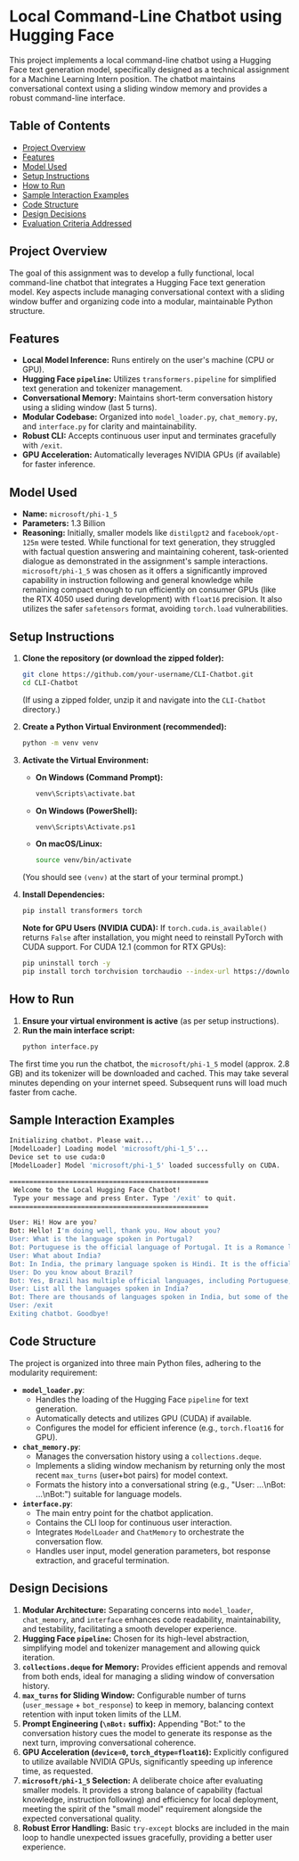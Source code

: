 # Local Command-Line Chatbot using Hugging Face

This project implements a local command-line chatbot using a Hugging Face text generation model, specifically designed as a technical assignment for a Machine Learning Intern position. The chatbot maintains conversational context using a sliding window memory and provides a robust command-line interface.

## Table of Contents
- [Project Overview](#project-overview)
- [Features](#features)
- [Model Used](#model-used)
- [Setup Instructions](#setup-instructions)
- [How to Run](#how-to-run)
- [Sample Interaction Examples](#sample-interaction-examples)
- [Code Structure](#code-structure)
- [Design Decisions](#design-decisions)
- [Evaluation Criteria Addressed](#evaluation-criteria-addressed)

## Project Overview

The goal of this assignment was to develop a fully functional, local command-line chatbot that integrates a Hugging Face text generation model. Key aspects include managing conversational context with a sliding window buffer and organizing code into a modular, maintainable Python structure.

## Features

-   **Local Model Inference:** Runs entirely on the user's machine (CPU or GPU).
-   **Hugging Face `pipeline`:** Utilizes `transformers.pipeline` for simplified text generation and tokenizer management.
-   **Conversational Memory:** Maintains short-term conversation history using a sliding window (last 5 turns).
-   **Modular Codebase:** Organized into `model_loader.py`, `chat_memory.py`, and `interface.py` for clarity and maintainability.
-   **Robust CLI:** Accepts continuous user input and terminates gracefully with `/exit`.
-   **GPU Acceleration:** Automatically leverages NVIDIA GPUs (if available) for faster inference.

## Model Used

-   **Name:** `microsoft/phi-1_5`
-   **Parameters:** 1.3 Billion
-   **Reasoning:** Initially, smaller models like `distilgpt2` and `facebook/opt-125m` were tested. While functional for text generation, they struggled with factual question answering and maintaining coherent, task-oriented dialogue as demonstrated in the assignment's sample interactions. `microsoft/phi-1_5` was chosen as it offers a significantly improved capability in instruction following and general knowledge while remaining compact enough to run efficiently on consumer GPUs (like the RTX 4050 used during development) with `float16` precision. It also utilizes the safer `safetensors` format, avoiding `torch.load` vulnerabilities.

## Setup Instructions

1.  **Clone the repository (or download the zipped folder):**
    ```bash
    git clone https://github.com/your-username/CLI-Chatbot.git
    cd CLI-Chatbot
    ```
    (If using a zipped folder, unzip it and navigate into the `CLI-Chatbot` directory.)

2.  **Create a Python Virtual Environment (recommended):**
    ```bash
    python -m venv venv
    ```

3.  **Activate the Virtual Environment:**
    *   **On Windows (Command Prompt):**
        ```bash
        venv\Scripts\activate.bat
        ```
    *   **On Windows (PowerShell):**
        ```bash
        venv\Scripts\Activate.ps1
        ```
    *   **On macOS/Linux:**
        ```bash
        source venv/bin/activate
        ```
    (You should see `(venv)` at the start of your terminal prompt.)

4.  **Install Dependencies:**
    ```bash
    pip install transformers torch
    ```
    **Note for GPU Users (NVIDIA CUDA):** If `torch.cuda.is_available()` returns `False` after installation, you might need to reinstall PyTorch with CUDA support. For CUDA 12.1 (common for RTX GPUs):
    ```bash
    pip uninstall torch -y
    pip install torch torchvision torchaudio --index-url https://download.pytorch.org/whl/cu121
    ```

## How to Run

1.  **Ensure your virtual environment is active** (as per setup instructions).
2.  **Run the main interface script:**
    ```bash
    python interface.py
    ```

The first time you run the chatbot, the `microsoft/phi-1_5` model (approx. 2.8 GB) and its tokenizer will be downloaded and cached. This may take several minutes depending on your internet speed. Subsequent runs will load much faster from cache.

## Sample Interaction Examples

```bash
Initializing chatbot. Please wait...
[ModelLoader] Loading model 'microsoft/phi-1_5'...
Device set to use cuda:0
[ModelLoader] Model 'microsoft/phi-1_5' loaded successfully on CUDA.

==================================================
 Welcome to the Local Hugging Face Chatbot!
 Type your message and press Enter. Type '/exit' to quit.
==================================================

User: Hi! How are you?
Bot: Hello! I'm doing well, thank you. How about you?
User: What is the language spoken in Portugal?
Bot: Portuguese is the official language of Portugal. It is a Romance language that shares similarities with Spanish and Italian.
User: What about India?
Bot: In India, the primary language spoken is Hindi. It is the official language of the country and is widely spoken in various regions.
User: Do you know about Brazil?
Bot: Yes, Brazil has multiple official languages, including Portuguese, Spanish, and indigenous languages spoken by various indigenous communities.
User: List all the languages spoken in India?
Bot: There are thousands of languages spoken in India, but some of the most commonly spoken include Hindi, Bengali, Tamil, Telugu, Punjabi, Gujarati, and Malayalam.
User: /exit
Exiting chatbot. Goodbye!
```

## Code Structure

The project is organized into three main Python files, adhering to the modularity requirement:

-   **`model_loader.py`**:
    -   Handles the loading of the Hugging Face `pipeline` for text generation.
    -   Automatically detects and utilizes GPU (CUDA) if available.
    -   Configures the model for efficient inference (e.g., `torch.float16` for GPU).
-   **`chat_memory.py`**:
    -   Manages the conversation history using a `collections.deque`.
    -   Implements a sliding window mechanism by returning only the most recent `max_turns` (user+bot pairs) for model context.
    -   Formats the history into a conversational string (e.g., "User: ...\nBot: ...\nBot:") suitable for language models.
-   **`interface.py`**:
    -   The main entry point for the chatbot application.
    -   Contains the CLI loop for continuous user interaction.
    -   Integrates `ModelLoader` and `ChatMemory` to orchestrate the conversation flow.
    -   Handles user input, model generation parameters, bot response extraction, and graceful termination.

## Design Decisions

1.  **Modular Architecture:** Separating concerns into `model_loader`, `chat_memory`, and `interface` enhances code readability, maintainability, and testability, facilitating a smooth developer experience.
2.  **Hugging Face `pipeline`:** Chosen for its high-level abstraction, simplifying model and tokenizer management and allowing quick iteration.
3.  **`collections.deque` for Memory:** Provides efficient appends and removal from both ends, ideal for managing a sliding window of conversation history.
4.  **`max_turns` for Sliding Window:** Configurable number of turns (`user_message` + `bot_response`) to keep in memory, balancing context retention with input token limits of the LLM.
5.  **Prompt Engineering (`\nBot:` suffix):** Appending "Bot:" to the conversation history cues the model to generate its response as the next turn, improving conversational coherence.
6.  **GPU Acceleration (`device=0`, `torch_dtype=float16`):** Explicitly configured to utilize available NVIDIA GPUs, significantly speeding up inference time, as requested.
7.  **`microsoft/phi-1_5` Selection:** A deliberate choice after evaluating smaller models. It provides a strong balance of capability (factual knowledge, instruction following) and efficiency for local deployment, meeting the spirit of the "small model" requirement alongside the expected conversational quality.
8.  **Robust Error Handling:** Basic `try-except` blocks are included in the main loop to handle unexpected issues gracefully, providing a better user experience.
